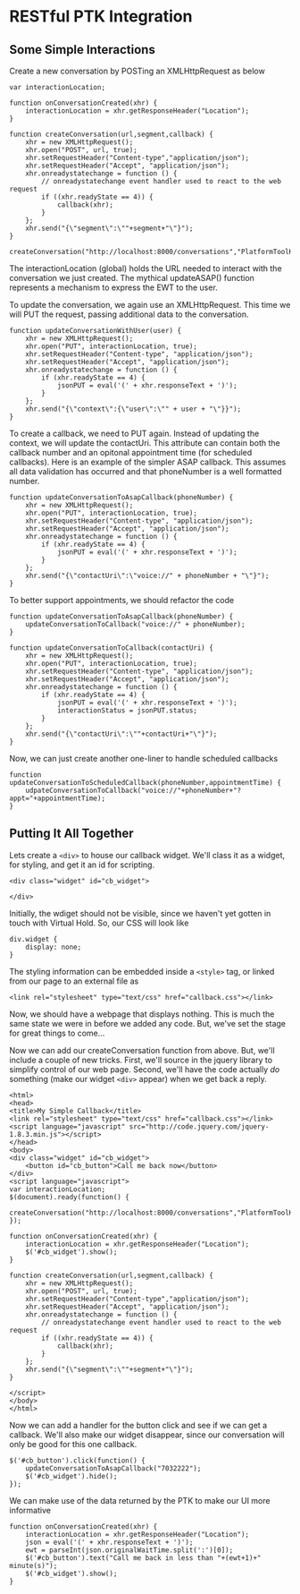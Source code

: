 # RESTful PTK Integration

## Some Simple Interactions

Create a new conversation by POSTing an XMLHttpRequest as below

    var interactionLocation;

    function onConversationCreated(xhr) {
		interactionLocation = xhr.getResponseHeader("Location");
    }

	function createConversation(url,segment,callback) {
		xhr = new XMLHttpRequest();
		xhr.open("POST", url, true);
		xhr.setRequestHeader("Content-type","application/json");
		xhr.setRequestHeader("Accept", "application/json");
		xhr.onreadystatechange = function () {
			// onreadystatechange event handler used to react to the web request
			if ((xhr.readyState == 4)) {
				callback(xhr);
			}
		};
		xhr.send("{\"segment\":\""+segment+"\"}");
	}

    createConversation("http://localhost:8000/conversations","PlatformToolKit",onConversationCreated);

The interactionLocation (global) holds the URL needed to interact with the conversation we just created. The mythical updateASAP() function represents a mechanism to express the EWT to the user.

To update the conversation, we again use an XMLHttpRequest. This time we will PUT the request, passing additional data to the conversation.

	function updateConversationWithUser(user) {
		xhr = new XMLHttpRequest();
		xhr.open("PUT", interactionLocation, true);
		xhr.setRequestHeader("Content-type", "application/json");
		xhr.setRequestHeader("Accept", "application/json");
		xhr.onreadystatechange = function () {
			if (xhr.readyState == 4) {
				jsonPUT = eval('(' + xhr.responseText + ')');
			}
		};
		xhr.send("{\"context\":{\"user\":\"" + user + "\"}}");
	}

To create a callback, we need to PUT again. Instead of updating the context, we will update the contactUri. This attribute can contain both the callback number and an opitonal appointment time (for scheduled callbacks). Here is an example of the simpler ASAP callback. This assumes all data validation has occurred and that phoneNumber is a well formatted number.

	function updateConversationToAsapCallback(phoneNumber) {
		xhr = new XMLHttpRequest();
		xhr.open("PUT", interactionLocation, true);
		xhr.setRequestHeader("Content-type", "application/json");
		xhr.setRequestHeader("Accept", "application/json");
		xhr.onreadystatechange = function () {
			if (xhr.readyState == 4) {
				jsonPUT = eval('(' + xhr.responseText + ')');
			}
		};
		xhr.send("{\"contactUri\":\"voice://" + phoneNumber + "\"}");
	}

To better support appointments, we should refactor the code

	function updateConversationToAsapCallback(phoneNumber) {
		updateConversationToCallback("voice://" + phoneNumber);
	}

	function updateConversationToCallback(contactUri) {
		xhr = new XMLHttpRequest();
		xhr.open("PUT", interactionLocation, true);
		xhr.setRequestHeader("Content-type", "application/json");
		xhr.setRequestHeader("Accept", "application/json");
		xhr.onreadystatechange = function () {
			if (xhr.readyState == 4) {
				jsonPUT = eval('(' + xhr.responseText + ')');
				interactionStatus = jsonPUT.status;
			}
		};
		xhr.send("{\"contactUri\":\""+contactUri+"\"}");
	}

Now, we can just create another one-liner to handle scheduled callbacks

	function updateConversationToScheduledCallback(phoneNumber,appointmentTime) {
		udpateConversationToCallback("voice://"+phoneNumber+"?appt="+appointmentTime);
	}

## Putting It All Together

Lets create a `<div>` to house our callback widget. We'll class it as a widget, for styling, and get it an id for scripting.

	<div class="widget" id="cb_widget">

	</div>

Initially, the wdiget should not be visible, since we haven't yet gotten in touch with Virtual Hold. So, our CSS will look like

	div.widget {
		display: none;
	}

The styling information can be embedded inside  a `<style>` tag, or linked from our page to an external file as

	<link rel="stylesheet" type="text/css" href="callback.css"></link>

Now, we should have a webpage that displays nothing. This is much the same state we were in before we added any code. But, we've set the stage for great things to come...

Now we can add our createConversation function from above. But, we'll include a couple of new tricks. First, we'll source in the jquery library to simplify control of our web page. Second, we'll have the code actually *do* something (make our widget `<div>` appear) when we get back a reply.

	<html>
	<head>
	<title>My Simple Callback</title>
	<link rel="stylesheet" type="text/css" href="callback.css"></link>
	<script language="javascript" src="http://code.jquery.com/jquery-1.8.3.min.js"></script>
	</head>
	<body>
	<div class="widget" id="cb_widget">
		<button id="cb_button">Call me back now</button>
	</div>
	<script language="javascript">
	var interactionLocation;
	$(document).ready(function() {
		createConversation("http://localhost:8000/conversations","PlatformToolKit",onConversationCreated);
	});

	function onConversationCreated(xhr) {
		interactionLocation = xhr.getResponseHeader("Location");
		$('#cb_widget').show();
	}

	function createConversation(url,segment,callback) {
		xhr = new XMLHttpRequest();
		xhr.open("POST", url, true);
		xhr.setRequestHeader("Content-type","application/json");
		xhr.setRequestHeader("Accept", "application/json");
		xhr.onreadystatechange = function () {
			// onreadystatechange event handler used to react to the web request
			if ((xhr.readyState == 4)) {
				callback(xhr);
			}
		};
		xhr.send("{\"segment\":\""+segment+"\"}");
	}

	</script>
	</body>
	</html>

Now we can add a handler for the button click and see if we can get a callback. We'll also make our widget disappear, since our conversation will only be good for this one callback.

	$('#cb_button').click(function() {
		updateConversationToAsapCallback("7032222");
		$('#cb_widget').hide();
	});

We can make use of the data returned by the PTK to make our UI more informative

	function onConversationCreated(xhr) {
		interactionLocation = xhr.getResponseHeader("Location");
		json = eval('(' + xhr.responseText + ')');
		ewt = parseInt(json.originalWaitTime.split(':')[0]);
		$('#cb_button').text("Call me back in less than "+(ewt+1)+" minute(s)");
		$('#cb_widget').show();
	}

